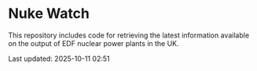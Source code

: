 # Nuke Watch

This repository includes code for retrieving the latest information available on the output of EDF nuclear power plants in the UK.

Last updated: 2025-10-11 02:51